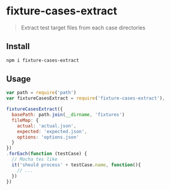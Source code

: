 # fixture-cases-extract

> Extract test target files from each case directories

## Install

```sh
npm i fixture-cases-extract
```

## Usage

```js
var path = require('path')
var fixtureCasesExtract = require('fixture-cases-extract'),

fixtureCasesExtract({
  basePath: path.join(__dirname, 'fixtures')
  fileMap: {
    actual: 'actual.json',
    expected: 'expected.json',
    options: 'options.json'
  }
})
.forEach(function (testCase) {
  // Mocha tes like
  it('should process' + testCase.name, function(){
    // ...
  })
})
```
